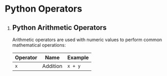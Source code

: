 # Python Operators
<!DOCTYPE html>
<html>
<body>
    <ol>
        <li>
            <h2>Python Arithmetic Operators</h2>
            <p>Arithmetic operators are used with numeric values to perform common mathematical operations:</p>
            <table style="width: 100%;" class="table table-bordered">
                <thead>
                    <tr>
                        <th>Operator</th>
                        <th>Name</th>
                        <th>Example</th>
                    </tr>
                </thead>
                <tbody>
                    <tr>
                        <td><code>x</code></td>
                        <td>Addition</td>
                        <td><code>x + y</code></td>
                    </tr>
                </tbody>
            </table>
        </li>
    </ol>
</body>
</html>
